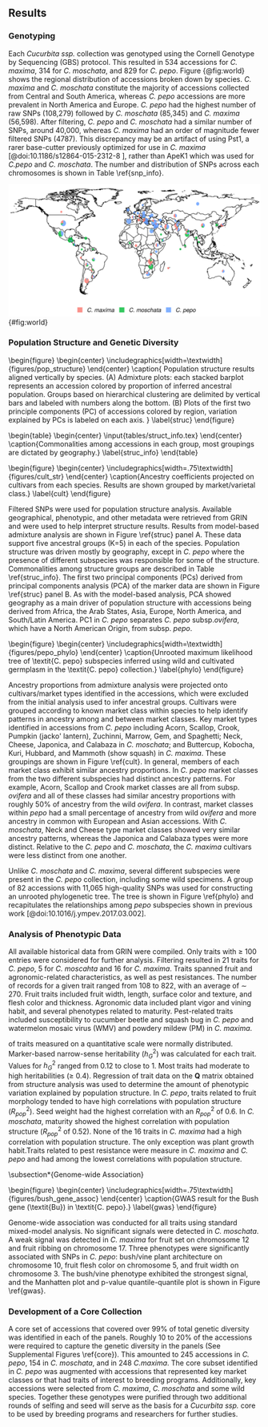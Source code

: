 ## Results

### Genotyping

Each *Cucurbita ssp.* collection was genotyped using the Cornell Genotype by Sequencing (GBS) protocol. This resulted in 534 accessions for *C. maxima*, 314 for *C. moschata*, and 829 for *C. pepo*. Figure {@fig:world} shows the regional distribution of accessions broken down by species. *C. maxima* and *C. moschata* constitute the majority of accessions collected from Central and South America, whereas *C. pepo* accessions are more prevalent in North America and Europe. *C. pepo* had the highest number of raw SNPs (108,279) followed by *C. moschata* (85,345) and *C. maxima* (56,598). After filtering, *C. pepo* and *C. moschata* had a similar number of SNPs, around 40,000, whereas *C. maxima* had an order of magnitude fewer filtered SNPs (4787). This discrepancy may be an artifact of using Pst1, a rarer base-cutter previously optimized for use in *C. maxima* [@doi:10.1186/s12864-015-2312-8 ], rather than ApeK1 which was used for *C.pepo* and *C. moschata*. The number and distribution of SNPs across each chromosomes is shown in Table \ref{snp_info}. 

![Geographical distribution of the USDA Cucurbita ssp. collection. The size of the pie chart is scaled according to the number of accessions and sector areas correspond to the proportion of the three species.](images/pi_map.png){#fig:world} 

### Population Structure and Genetic Diversity

\begin{figure}
	\begin{center}
		\includegraphics[width=\textwidth]{figures/pop_structure}
	\end{center}
	\caption{ Population structure results aligned vertically by species. (A) Admixture plots: each stacked barplot represents an accession colored by proportion of inferred ancestral population. Groups based on hierarchical clustering are delimited by vertical bars and labeled with numbers along the bottom. (B) Plots of the first two principle components (PC) of accessions colored by region, variation explained by PCs is labeled on each axis. }
	\label{struc}
\end{figure}

\begin{table}
	\begin{center}
		\input{tables/struct_info.tex}
	\end{center}
	\caption{Commonalities among accessions in each group, most groupings are dictated by geography.}
	\label{struc_info}
\end{table}

\begin{figure}
	\begin{center}
		\includegraphics[width=.75\textwidth]{figures/cult_str}
	\end{center}
	\caption{Ancestry coefficients projected on cultivars from each species. Results are shown grouped by market/varietal class.}
	\label{cult}
\end{figure}



Filtered SNPs were used for population structure analysis. Available geographical, phenotypic, and other metadata were retrieved from GRIN and were used to help interpret structure results. Results from model-based admixture analysis are shown in Figure \ref{struc} panel A. These data support five ancestral groups (K=5) in each of the species. Population structure was driven mostly by geography, except in *C. pepo* where the presence of different subspecies was responsible for some of the structure. Commonalities among structure groups are described in Table \ref{struc_info}. The first two principal components (PCs) derived from principal components analysis (PCA) of the marker data are shown in Figure \ref{struc} panel B. As with the model-based analysis, PCA  showed geography as a main driver of population structure with accessions being derived from Africa, the Arab States, Asia, Europe, North America, and South/Latin America. PC1 in *C. pepo* separates *C. pepo* subsp.*ovifera*, which have a North American Origin, from subsp. *pepo*. 

\begin{figure}
	\begin{center}
		\includegraphics[width=\textwidth]{figures/pepo_phylo}
	\end{center}
	\caption{Unrooted maximum likelihood tree of \textit{C. pepo} subspecies inferred using wild and cultivated germplasm in the \textit{C. pepo} collection.}
	\label{phylo}
\end{figure}

Ancestry proportions from admixture analysis were projected onto cultivars/market types identified in the accessions, which were excluded from the initial analysis used to infer ancestral groups. Cultivars were grouped according to known market class within species to help identify patterns in ancestry among and between market classes. Key market types identified in accessions from *C. pepo* including Acorn, Scallop, Crook, Pumpkin (jacko' lantern), Zuchinni, Marrow, Gem, and Spaghetti; Neck, Cheese, Japonica, and Calabaza in *C. moschata*; and Buttercup, Kobocha, Kuri, Hubbard, and Mammoth (show squash) in *C. maxima*. These groupings are shown in Figure \ref{cult}. In general, members of each market class exhibit similar ancestry proportions. In *C. pepo* market classes from the two different subspecies had distinct ancestry patterns. For example, Acorn, Scallop and Crook market classes are all from subsp. *ovifera* and all of these classes had similar ancestry proportions with roughly 50% of ancestry from the wild *ovifera*. In contrast, market classes within *pepo* had a small percentage of ancestry from wild *ovifera* and more ancestry in common with European and Asian accessions. With *C. moschata*, Neck and Cheese type market classes showed very similar ancestry patterns, whereas the Japonica and Calabaza types were more distinct. Relative to the *C. pepo* and *C. moschata*, the *C. maxima* cultivars were less distinct from one another.

Unlike *C. moschata* and *C. maxima*, several different subspecies were present in the *C. pepo* collection, including some wild specimens. A group of 82 accessions with 11,065 high-quality SNPs was used for constructing an unrooted phylogenetic tree. The tree is shown in Figure \ref{phylo} and recapitulates the relationships among *pepo* subspecies shown in previous work [@doi:10.1016/j.ympev.2017.03.002].

### Analysis of Phenotypic Data

All available historical data  from GRIN were compiled. Only traits with $\geq$ 100 entries were considered for further analysis. Filtering resulted in 21 traits for *C. pepo*, 5 for *C. moscahta* and 16 for *C. maxima*. Traits spanned fruit and agronomic-related characteristics, as well as pest resistances. The number of records for a given trait ranged from 108 to 822, with an average of  $\sim$ 270. Fruit traits included fruit width, length, surface color and texture, and flesh color and thickness. Agronomic data included plant vigor and vining habit, and several phenotypes related to maturity. Pest-related traits included susceptibility to cucumber beetle and squash bug in *C. pepo* and watermelon mosaic virus (WMV)  and powdery mildew (PM) in *C. maxima*. 

of traits measured on a quantitative scale were normally distributed. Marker-based narrow-sense heritability ($h_{G}^2$) was calculated for each trait. Values for $h_{G}^2$ ranged from 0.12 to close to 1. Most traits had moderate to high heritabilities ($\geq$ 0.4). Regression of trait data on the $\mathbf{Q}$ matrix obtained from structure analysis was used to determine the amount of phenotypic variation explained by population structure. In *C. pepo*, traits related to fruit morphology tended to have high correlations with population structure ($R_{pop}^2$). Seed weight had the highest correlation with an $R_{pop}^2$ of 0.6. In *C. moschata*, maturity showed the highest correlation with population structure ($R_{pop}^2$ of 0.52). None of the 16 traits in *C. maxima* had a high correlation with population structure. The only exception was plant growth habit.Traits related to pest resistance were measure in *C. maxima* and *C. pepo* and had among the lowest correlations with population structure.


\subsection*{Genome-wide Association}

\begin{figure}
	\begin{center}
		\includegraphics[width=.75\textwidth]{figures/bush_gene_assoc}
	\end{center}
	\caption{GWAS result for the Bush gene (\textit{Bu}) in \textit{C. pepo}.}
	\label{gwas}
\end{figure}

Genome-wide association was conducted for all traits using standard mixed-model analysis. No significant signals were detected in *C. moschata*. A weak signal was detected in *C. maxima* for fruit set on chromosome 12 and fruit ribbing on chromosome 17. Three phenotypes were significantly associated with SNPs in *C. pepo*: bush/vine plant architecture on chromosome 10, fruit flesh color on chromosome 5, and fruit width on chromosome 3. The bush/vine phenotype exhibited the strongest signal, and the Manhatten plot and p-value quantile-quantile plot is shown in Figure \ref{gwas}.

### Development of a Core Collection

A core set of accessions that covered over 99\% of total genetic diversity was identified in each of the panels. Roughly 10 to 20\% of the accessions were required to capture the genetic diversity in the panels (See Supplemental Figures \ref{core}). This amounted to 245 accessions in *C. pepo*, 154 in  *C. moschata*, and in 248 *C.maxima*. The core subset identified in *C. pepo* was augmented with accessions that represented key market classes or that had traits of interest to breeding programs. Additionally, key accessions were selected from *C. maxima*, *C. moschata* and some wild species. Together these genotypes were purified through two additional rounds of selfing and seed will serve as the basis for a *Cucurbita ssp.* core to be used by breeding programs and researchers for further studies.
